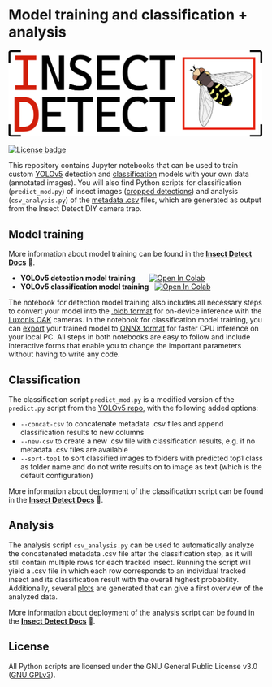 # Model training and classification + analysis

<img src="https://raw.githubusercontent.com/maxsitt/insect-detect-docs/main/docs/assets/logo.png" width="500">

[![License badge](https://img.shields.io/badge/license-GPLv3-yellowgreen)](https://choosealicense.com/licenses/gpl-3.0/)

This repository contains Jupyter notebooks that can be used to train custom
[YOLOv5](https://github.com/ultralytics/yolov5) detection and
[classification](https://github.com/ultralytics/yolov5/pull/8956)
models with your own data (annotated images). You will also find Python
scripts for classification (`predict_mod.py`) of insect images
([cropped detections](https://maxsitt.github.io/insect-detect-docs/deployment/detection/#processing-pipeline))
and analysis (`csv_analysis.py`) of the
[metadata .csv](https://maxsitt.github.io/insect-detect-docs/deployment/detection/#metadata-csv)
files, which are generated as output from the Insect Detect DIY camera trap.

## Model training

More information about model training can be found in the
[**Insect Detect Docs**](https://maxsitt.github.io/insect-detect-docs/modeltraining/yolov5/) 📑.

- **YOLOv5 detection model training** &nbsp; &nbsp; &nbsp;
  [![Open In Colab](https://colab.research.google.com/assets/colab-badge.svg)](https://colab.research.google.com/github/maxsitt/insect-detect-ml/blob/main/notebooks/YOLOv5_detection_training_OAK_conversion.ipynb)
- **YOLOv5 classification model training** &nbsp;
  [![Open In Colab](https://colab.research.google.com/assets/colab-badge.svg)](https://colab.research.google.com/github/maxsitt/insect-detect-ml/blob/main/notebooks/YOLOv5_classification_training.ipynb)

The notebook for detection model training also includes all necessary steps to convert
your model into the [.blob format](https://docs.luxonis.com/en/latest/pages/model_conversion/)
for on-device inference with the [Luxonis OAK](https://docs.luxonis.com/projects/hardware/en/latest/pages/BW1093.html)
cameras. In the notebook for classification model training, you can
[export](https://github.com/ultralytics/yolov5/issues/251) your
trained model to [ONNX format](https://onnx.ai/) for faster CPU inference on your
local PC. All steps in both notebooks are easy to follow and include interactive forms
that enable you to change the important parameters without having to write any code.

## Classification

The classification script `predict_mod.py` is a modified version of the `predict.py` script
from the [YOLOv5 repo](https://github.com/ultralytics/yolov5/tree/master/classify),
with the following added options:

- `--concat-csv` to concatenate metadata .csv files and append classification results to new columns
- `--new-csv` to create a new .csv file with classification results, e.g. if no metadata .csv files are available
- `--sort-top1` to sort classified images to folders with predicted top1 class as folder name and do not write results on to image as text (which is the default configuration)

More information about deployment of the classification script can be found in the
[**Insect Detect Docs**](https://maxsitt.github.io/insect-detect-docs/deployment/classification/) 📑.

## Analysis

The analysis script `csv_analysis.py` can be used to automatically analyze the
concatenated metadata .csv file after the classification step, as it will still
contain multiple rows for each tracked insect. Running the script will yield a
.csv file in which each row corresponds to an individual tracked insect and its
classification result with the overall highest probability. Additionally, several
[plots](https://maxsitt.github.io/insect-detect-docs/deployment/analysis/#overview-plots)
are generated that can give a first overview of the analyzed data.

More information about deployment of the analysis script can be found in the
[**Insect Detect Docs**](https://maxsitt.github.io/insect-detect-docs/deployment/analysis/) 📑.

## License

All Python scripts are licensed under the GNU General Public License v3.0
([GNU GPLv3](https://choosealicense.com/licenses/gpl-3.0/)).
